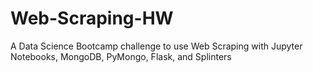 # Web-Scraping-HW
A Data Science Bootcamp challenge to use Web Scraping with Jupyter Notebooks, MongoDB, PyMongo, Flask, and Splinters
